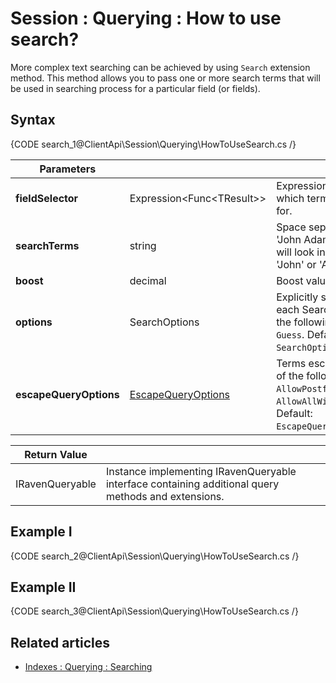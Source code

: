 # Session : Querying : How to use search?

More complex text searching can be achieved by using `Search` extension method. This method allows you to pass one or more search terms that will be used in searching process for a particular field (or fields).

## Syntax

{CODE search_1@ClientApi\Session\Querying\HowToUseSearch.cs /}

| Parameters | | |
| ------------- | ------------- | ----- |
| **fieldSelector** | Expression<Func&lt;TResult&gt;> | Expression marking a field in which terms should be looked for. |
| **searchTerms** | string | Space separated terms e.g. 'John Adam' means that we will look in selected field for 'John' or 'Adam'. |
| **boost** | decimal | Boost value. Default: `1`. |
| **options** | SearchOptions | Explicitly set relation between each Search functions. One of the following: `Or`, `And`, `Not`, `Guess`. Default: `SearchOptions.Guess`. |
| **escapeQueryOptions** | [EscapeQueryOptions]() | Terms escaping strategy. One of the following: `EscapeAll`, `AllowPostfixWildcard`, `AllowAllWildcards`, `RawQuery`. Default: `EscapeQueryOptions.EscapeAll`. |

| Return Value | |
| ------------- | ----- |
| IRavenQueryable | Instance implementing IRavenQueryable interface containing additional query methods and extensions. |

## Example I

{CODE search_2@ClientApi\Session\Querying\HowToUseSearch.cs /}

## Example II

{CODE search_3@ClientApi\Session\Querying\HowToUseSearch.cs /}

## Related articles

- [Indexes : Querying : Searching](../../../indexes/querying/searching)

